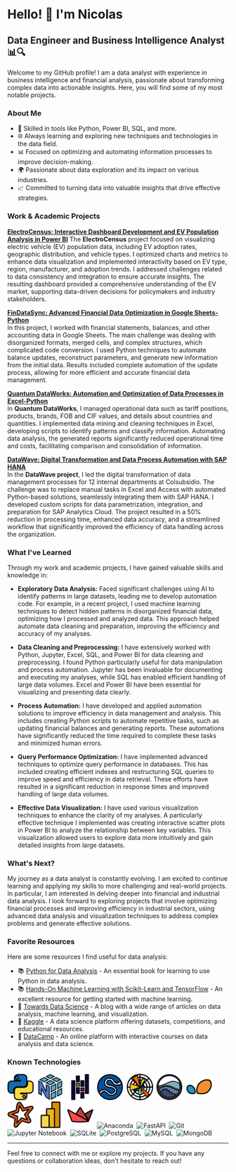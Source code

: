 # Hello! 👋 I'm Nicolas

## **Data Engineer and Business Intelligence Analyst** 📊🔍

Welcome to my GitHub profile! I am a data analyst with experience in business intelligence and financial analysis, passionate about transforming complex data into actionable insights. Here, you will find some of my most notable projects.

### About Me

- 🧰 Skilled in tools like Python, Power BI, SQL, and more.
- 🌐 Always learning and exploring new techniques and technologies in the data field.
- 📊 Focused on optimizing and automating information processes to improve decision-making.
- 🌍 Passionate about data exploration and its impact on various industries.
- 📈 Committed to turning data into valuable insights that drive effective strategies.

### Work & Academic Projects

**[ElectroCensus: Interactive Dashboard Development and EV Population Analysis in Power BI](https://github.com/nicolasramirezperilla/Electric_Vehicle_Population_Data/tree/master)**
The **ElectroCensus** project focused on visualizing electric vehicle (EV) population data, including EV adoption rates, geographic distribution, and vehicle types. I optimized charts and metrics to enhance data visualization and implemented interactivity based on EV type, region, manufacturer, and adoption trends. I addressed challenges related to data consistency and integration to ensure accurate insights. The resulting dashboard provided a comprehensive understanding of the EV market, supporting data-driven decisions for policymakers and industry stakeholders.

**[FinDataSync: Advanced Financial Data Optimization in Google Sheets-Python](https://github.com/nicolasramirezperilla/FinDataSync/tree/master)**  
In this project, I worked with financial statements, balances, and other accounting data in Google Sheets. The main challenge was dealing with disorganized formats, merged cells, and complex structures, which complicated code conversion. I used Python techniques to automate balance updates, reconstruct parameters, and generate new information from the initial data. Results included complete automation of the update process, allowing for more efficient and accurate financial data management.

**[Quantum DataWorks: Automation and Optimization of Data Processes in Excel-Python](https://github.com/nicolasramirezperilla/Quantum_DataWorks/tree/master)**  
In **Quantum DataWorks**, I managed operational data such as tariff positions, products, brands, FOB and CIF values, and details about countries and quantities. I implemented data mining and cleaning techniques in Excel, developing scripts to identify patterns and classify information. Automating data analysis, the generated reports significantly reduced operational time and costs, facilitating comparison and consolidation of information.

**[DataWave: Digital Transformation and Data Process Automation with SAP HANA](https://github.com/nicolasramirezperilla/DataWave-Project/tree/master)**  
In the **DataWave project**, I led the digital transformation of data management processes for 12 internal departments at Colsubsidio. The challenge was to replace manual tasks in Excel and Access with automated Python-based solutions, seamlessly integrating them with SAP HANA. I developed custom scripts for data parametrization, integration, and preparation for SAP Analytics Cloud. The project resulted in a 50% reduction in processing time, enhanced data accuracy, and a streamlined workflow that significantly improved the efficiency of data handling across the organization.

### What I've Learned

Through my work and academic projects, I have gained valuable skills and knowledge in:

- **Exploratory Data Analysis:** Faced significant challenges using AI to identify patterns in large datasets, leading me to develop automation code. For example, in a recent project, I used machine learning techniques to detect hidden patterns in disorganized financial data, optimizing how I processed and analyzed data. This approach helped automate data cleaning and preparation, improving the efficiency and accuracy of my analyses.

- **Data Cleaning and Preprocessing:** I have extensively worked with Python, Jupyter, Excel, SQL, and Power BI for data cleaning and preprocessing. I found Python particularly useful for data manipulation and process automation. Jupyter has been invaluable for documenting and executing my analyses, while SQL has enabled efficient handling of large data volumes. Excel and Power BI have been essential for visualizing and presenting data clearly.

- **Process Automation:** I have developed and applied automation solutions to improve efficiency in data management and analysis. This includes creating Python scripts to automate repetitive tasks, such as updating financial balances and generating reports. These automations have significantly reduced the time required to complete these tasks and minimized human errors.

- **Query Performance Optimization:** I have implemented advanced techniques to optimize query performance in databases. This has included creating efficient indexes and restructuring SQL queries to improve speed and efficiency in data retrieval. These efforts have resulted in a significant reduction in response times and improved handling of large data volumes.

- **Effective Data Visualization:** I have used various visualization techniques to enhance the clarity of my analyses. A particularly effective technique I implemented was creating interactive scatter plots in Power BI to analyze the relationship between key variables. This visualization allowed users to explore data more intuitively and gain detailed insights from large datasets.

### What's Next?

My journey as a data analyst is constantly evolving. I am excited to continue learning and applying my skills to more challenging and real-world projects. In particular, I am interested in delving deeper into financial and industrial data analysis. I look forward to exploring projects that involve optimizing financial processes and improving efficiency in industrial sectors, using advanced data analysis and visualization techniques to address complex problems and generate effective solutions.

### Favorite Resources

Here are some resources I find useful for data analysis:

- 📚 [Python for Data Analysis](https://www.oreilly.com/library/view/python-for-data/9781491957653/) - An essential book for learning to use Python in data analysis.
- 📚 [Hands-On Machine Learning with Scikit-Learn and TensorFlow](https://www.oreilly.com/library/view/hands-on-machine-learning/9781492032632/) - An excellent resource for getting started with machine learning.
- 📰 [Towards Data Science](https://towardsdatascience.com/) - A blog with a wide range of articles on data analysis, machine learning, and visualization.
- 📰 [Kaggle](https://www.kaggle.com/) - A data science platform offering datasets, competitions, and educational resources.
- 🎥 [DataCamp](https://www.datacamp.com/) - An online platform with interactive courses on data analysis and data science.

### Known Technologies

  <img src="https://raw.githubusercontent.com/Rickhersd/Rickhersd/09c5bc045c5820e2b7ae1b56c9d2e45df8b2cde5/neobrutalist_icons/neo_python.svg" title="Python" alt="Python" width="60" height="60"/>&nbsp;
  <img src="https://raw.githubusercontent.com/Rickhersd/Rickhersd/09c5bc045c5820e2b7ae1b56c9d2e45df8b2cde5/neobrutalist_icons/neo_numpy.svg" title="Numpy" alt="Numpy" width="60" height="60"/>&nbsp;
  <img src="https://raw.githubusercontent.com/Rickhersd/Rickhersd/09c5bc045c5820e2b7ae1b56c9d2e45df8b2cde5/neobrutalist_icons/neo_pandas.svg" title="Pandas" alt="Pandas" width="60" height="60"/>&nbsp;
  <img src="https://raw.githubusercontent.com/Rickhersd/Rickhersd/09c5bc045c5820e2b7ae1b56c9d2e45df8b2cde5/neobrutalist_icons/neo_scipy.svg" title="Scipy" alt="Scipy" width="60" height="60"/>&nbsp;
  <img src="https://raw.githubusercontent.com/Rickhersd/Rickhersd/09c5bc045c5820e2b7ae1b56c9d2e45df8b2cde5/neobrutalist_icons/neo_matplotlib.svg" title="Matplotlib" alt="Matplotlib" width="60" height="60"/>&nbsp;
  <img src="https://raw.githubusercontent.com/Rickhersd/Rickhersd/09c5bc045c5820e2b7ae1b56c9d2e45df8b2cde5/neobrutalist_icons/neo_seaborn.svg" title="Seaborn" alt="Seaborn" width="60" height="60"/>&nbsp;
  <img src="https://raw.githubusercontent.com/Rickhersd/Rickhersd/09c5bc045c5820e2b7ae1b56c9d2e45df8b2cde5/neobrutalist_icons/neo_sklearn.svg" title="Sklearn" alt="Sklearn" width="60" height="60"/>&nbsp;
  <img src="https://github.com/Rickhersd/neo-icons/blob/main/icons/apache-spark/neo-apache-spark.svg" title="Apache Spark" alt="Apache Spark" width="60" height="60"/>&nbsp;
  <img src="https://github.com/Rickhersd/neo-icons/blob/main/icons/power-bi/neo-power-bi.svg" title="Power-bi" alt="Power BI" width="60" height="60"/>&nbsp;
  <img src="https://github.com/Rickhersd/neo-icons/blob/main/icons/streamlit/neo-streamlit.svg" title="Streamlit" alt="Streamlit" width="60" height="60"/>&nbsp;
  <img src="https://cdn.jsdelivr.net/gh/devicons/devicon/icons/anaconda/anaconda-original.svg" title="Anaconda" alt="Anaconda" width="60" height="60"/>&nbsp;
  <img src="https://cdn.jsdelivr.net/gh/devicons/devicon/icons/fastapi/fastapi-plain.svg" title="FastAPI" alt="FastAPI" width="60" height="60"/>&nbsp;
  <img src="https://cdn.jsdelivr.net/gh/devicons/devicon/icons/git/git-plain.svg" title="Git" alt="Git" width="60" height="60"/>&nbsp;
  <img src="https://cdn.jsdelivr.net/gh/devicons/devicon/icons/jupyter/jupyter-original-wordmark.svg" title="Jupyter Notebook" alt="Jupyter Notebook" width="60" height="60"/>&nbsp;
  <img src="https://cdn.jsdelivr.net/gh/devicons/devicon/icons/sqlite/sqlite-original.svg" title="SQLite" alt="SQLite" width="60" height="60"/>&nbsp;
  <img src="https://cdn.jsdelivr.net/gh/devicons/devicon/icons/postgresql/postgresql-original.svg" title="PostgreSQL" alt="PostgreSQL" width="60" height="60"/>&nbsp;
  <img src="https://cdn.jsdelivr.net/gh/devicons/devicon/icons/mysql/mysql-original.svg" title="MySQL" alt="MySQL" width="60" height="60"/>&nbsp;
  <img src="https://cdn.jsdelivr.net/gh/devicons/devicon/icons/mongodb/mongodb-original.svg" title="MongoDB" alt="MongoDB" width="60" height="60"/>&nbsp;

---

Feel free to connect with me or explore my projects. If you have any questions or collaboration ideas, don't hesitate to reach out!

